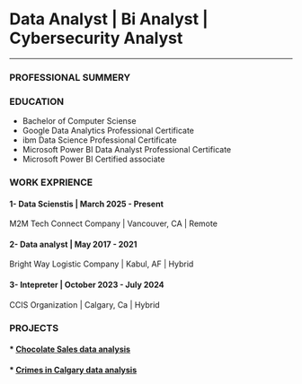 # Data Analyst | Bi Analyst | Cybersecurity Analyst
------------------------------------------------
### PROFESSIONAL SUMMERY
### EDUCATION
+ Bachelor of Computer Sciense
+ Google Data Analytics Professional Certificate
+ ibm Data Science Professional Certificate
+ Microsoft Power BI Data Analyst Professional Certificate
+ Microsoft Power BI Certified associate
###   WORK EXPRIENCE
#### 1- Data Scienstis | March 2025 - Present
M2M Tech Connect Company | Vancouver, CA | Remote 
#### 2- Data analyst | May 2017 - 2021
Bright Way Logistic Company | Kabul, AF | Hybrid
#### 3- Intepreter | October 2023 - July 2024
CCIS Organization | Calgary, Ca | Hybrid
### PROJECTS
#### *  <a href= "https://github.com/eemalzazaii/Chocolate-sales-analysis">Chocolate Sales data analysis</a>
#### *  <a href= "https://github.com/eemalzazaii/Calgary_Crimes_Data_analysis_Excel">Crimes in Calgary data analysis</a>
